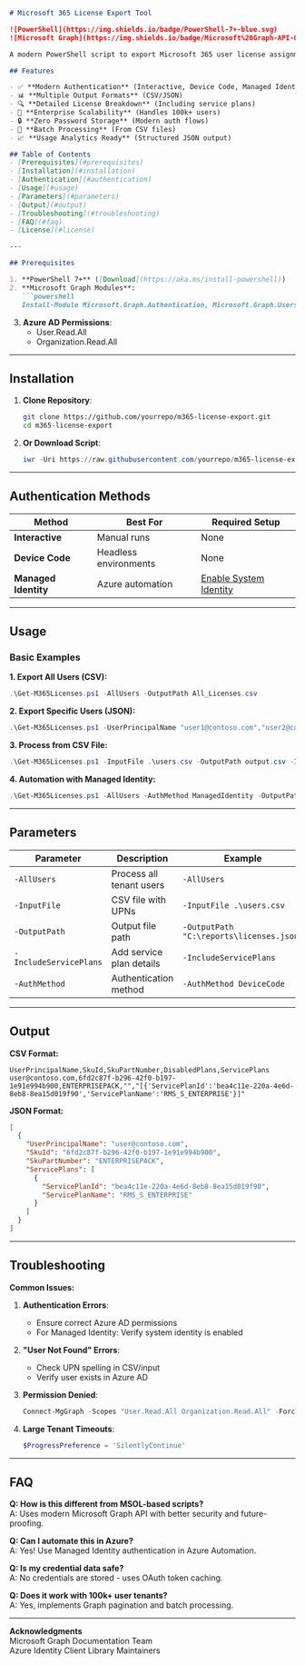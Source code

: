 ```markdown
# Microsoft 365 License Export Tool

![PowerShell](https://img.shields.io/badge/PowerShell-7+-blue.svg)
![Microsoft Graph](https://img.shields.io/badge/Microsoft%20Graph-API-0078D4.svg)

A modern PowerShell script to export Microsoft 365 user license assignments using Microsoft Graph API with enhanced security and enterprise-grade features.

## Features

- ✅ **Modern Authentication** (Interactive, Device Code, Managed Identity)
- 📊 **Multiple Output Formats** (CSV/JSON)
- 🔍 **Detailed License Breakdown** (Including service plans)
- 🚀 **Enterprise Scalability** (Handles 100k+ users)
- 🔒 **Zero Password Storage** (Modern auth flows)
- 📁 **Batch Processing** (From CSV files)
- 📈 **Usage Analytics Ready** (Structured JSON output)

## Table of Contents
- [Prerequisites](#prerequisites)
- [Installation](#installation)
- [Authentication](#authentication)
- [Usage](#usage)
- [Parameters](#parameters)
- [Output](#output)
- [Troubleshooting](#troubleshooting)
- [FAQ](#faq)
- [License](#license)

---

## Prerequisites

1. **PowerShell 7+** ([Download](https://aka.ms/install-powershell))
2. **Microsoft Graph Modules**:
   ```powershell
   Install-Module Microsoft.Graph.Authentication, Microsoft.Graph.Users -Scope CurrentUser
   ```
3. **Azure AD Permissions**:
   - User.Read.All
   - Organization.Read.All

---

## Installation

1. **Clone Repository**:
   ```bash
   git clone https://github.com/yourrepo/m365-license-export.git
   cd m365-license-export
   ```

2. **Or Download Script**:
   ```powershell
   iwr -Uri https://raw.githubusercontent.com/yourrepo/m365-license-export/main/Get-M365Licenses.ps1 -OutFile Get-M365Licenses.ps1
   ```

---

## Authentication Methods

| Method | Best For | Required Setup |
|--------|----------|----------------|
| **Interactive** | Manual runs | None |
| **Device Code** | Headless environments | None |
| **Managed Identity** | Azure automation | [Enable System Identity](https://learn.microsoft.com/en-us/azure/active-directory/managed-identities-azure-resources/qs-configure-portal-windows-vm) |

---

## Usage

### Basic Examples

**1. Export All Users (CSV):**
```powershell
.\Get-M365Licenses.ps1 -AllUsers -OutputPath All_Licenses.csv
```

**2. Export Specific Users (JSON):**
```powershell
.\Get-M365Licenses.ps1 -UserPrincipalName "user1@contoso.com","user2@contoso.com" -OutputPath licenses.json
```

**3. Process from CSV File:**
```powershell
.\Get-M365Licenses.ps1 -InputFile .\users.csv -OutputPath output.csv -IncludeServicePlans
```

**4. Automation with Managed Identity:**
```powershell
.\Get-M365Licenses.ps1 -AllUsers -AuthMethod ManagedIdentity -OutputPath /reports/licenses_$(Get-Date -Format yyyyMMdd).csv
```

---

## Parameters

| Parameter | Description | Example |
|-----------|-------------|---------|
| `-AllUsers` | Process all tenant users | `-AllUsers` |
| `-InputFile` | CSV file with UPNs | `-InputFile .\users.csv` |
| `-OutputPath` | Output file path | `-OutputPath "C:\reports\licenses.json"` |
| `-IncludeServicePlans` | Add service plan details | `-IncludeServicePlans` |
| `-AuthMethod` | Authentication method | `-AuthMethod DeviceCode` |

---

## Output

**CSV Format:**
```csv
UserPrincipalName,SkuId,SkuPartNumber,DisabledPlans,ServicePlans
user@contoso.com,6fd2c87f-b296-42f0-b197-1e91e994b900,ENTERPRISEPACK,"","[{'ServicePlanId':'bea4c11e-220a-4e6d-8eb8-8ea15d019f90','ServicePlanName':'RMS_S_ENTERPRISE'}]"
```

**JSON Format:**
```json
[
  {
    "UserPrincipalName": "user@contoso.com",
    "SkuId": "6fd2c87f-b296-42f0-b197-1e91e994b900",
    "SkuPartNumber": "ENTERPRISEPACK",
    "ServicePlans": [
      {
        "ServicePlanId": "bea4c11e-220a-4e6d-8eb8-8ea15d019f90",
        "ServicePlanName": "RMS_S_ENTERPRISE"
      }
    ]
  }
]
```

---

## Troubleshooting

**Common Issues:**

1. **Authentication Errors**:
   - Ensure correct Azure AD permissions
   - For Managed Identity: Verify system identity is enabled

2. **"User Not Found" Errors**:
   - Check UPN spelling in CSV/input
   - Verify user exists in Azure AD

3. **Permission Denied**:
   ```powershell
   Connect-MgGraph -Scopes "User.Read.All Organization.Read.All" -Force
   ```

4. **Large Tenant Timeouts**:
   ```powershell
   $ProgressPreference = 'SilentlyContinue'
   ```

---

## FAQ

**Q: How is this different from MSOL-based scripts?**<br>
A: Uses modern Microsoft Graph API with better security and future-proofing.

**Q: Can I automate this in Azure?**<br>
A: Yes! Use Managed Identity authentication in Azure Automation.

**Q: Is my credential data safe?**<br>
A: No credentials are stored - uses OAuth token caching.

**Q: Does it work with 100k+ user tenants?**<br>
A: Yes, implements Graph pagination and batch processing.

---

**Acknowledgments**  
Microsoft Graph Documentation Team  
Azure Identity Client Library Maintainers
``` 
